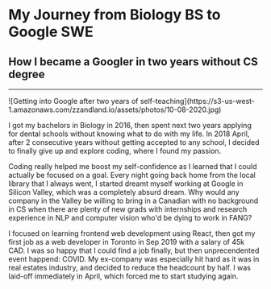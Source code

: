 # My Journey from Biology BS to Google SWE
## How I became a Googler in two years without CS degree
<hr>
![Getting into Google after two years of self-teaching](https://s3-us-west-1.amazonaws.com/zzandland.io/assets/photos/10-08-2020.jpg)

I got my bachelors in Biology in 2016, then spent next two years applying for dental schools without knowing what to do with my life. In 2018 April, after 2 consecutive years without getting accepted to any school, I decided to finally give up and explore coding, where I found my passion. 

Coding really helped me boost my self-confidence as I learned that I could actually be focused on a goal. Every night going back home from the local library that I always went, I started dreamt myself working at Google in Silicon Valley, which was a completely absurd dream. Why would any company in the Valley be willing to bring in a Canadian with no background in CS when there are plenty of new grads with  internships and research experience in NLP and computer vision who'd be dying to work in FANG?

I focused on learning frontend web development using React, then got my first job as a web developer in Toronto in Sep 2019 with a salary of 45k CAD. I was so happy that I could find a job finally, but then unprecendented event happend: COVID. My ex-company was especially hit hard as it was in real estates industry, and decided to reduce the headcount by half. I was laid-off immediately in April, which forced me to start studying again.
